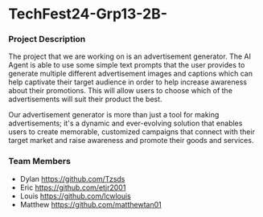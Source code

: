 # TechFest24-Grp13-2B-

### Project Description

The project that we are working on is an advertisement generator. The AI Agent is able to use some simple text prompts that the user provides to generate multiple different advertisement images and captions which can help captivate their target audience in order to help increase awareness about their promotions. This will allow users to choose which of the advertisements will suit their product the best.

Our advertisement generator is more than just a tool for making advertisements; it's a dynamic and ever-evolving solution that enables users to create memorable, customized campaigns that connect with their target market and raise awareness and promote their goods and services.

### Team Members
- Dylan https://github.com/Tzsds
- Eric https://github.com/etjr2001
- Louis https://github.com/lcwlouis
- Matthew https://github.com/matthewtan01